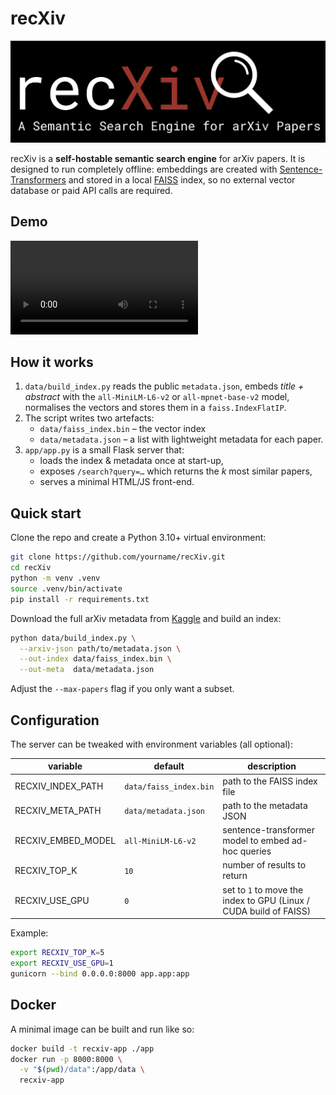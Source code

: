 # recXiv

![recXiv](https://github.com/richardcsuwandi/recXiv/blob/master/recxiv_logo.png)

recXiv is a **self-hostable semantic search engine** for arXiv papers. It is designed to run completely offline: embeddings are created with [Sentence-Transformers](https://www.sbert.net/) and stored in a local [FAISS](https://github.com/facebookresearch/faiss) index, so no external vector database or paid API calls are required.

## Demo

![recXiv Demo](https://github.com/richardcsuwandi/recXiv/blob/master/demo.mov)


## How it works
1. `data/build_index.py` reads the public `metadata.json`, embeds *title + abstract* with the `all-MiniLM-L6-v2` or `all-mpnet-base-v2` model, normalises the vectors and stores them in a `faiss.IndexFlatIP`.
2. The script writes two artefacts:
   * `data/faiss_index.bin` – the vector index
   * `data/metadata.json`  – a list with lightweight metadata for each paper.
3. `app/app.py` is a small Flask server that:
   * loads the index & metadata once at start-up,
   * exposes `/search?query=…` which returns the *k* most similar papers,
   * serves a minimal HTML/JS front-end.

## Quick start

Clone the repo and create a Python 3.10+ virtual environment:

```bash
git clone https://github.com/yourname/recXiv.git
cd recXiv
python -m venv .venv
source .venv/bin/activate
pip install -r requirements.txt
```

Download the full arXiv metadata from [Kaggle](https://www.kaggle.com/datasets/Cornell-University/arxiv) and build an index:

```bash
python data/build_index.py \
  --arxiv-json path/to/metadata.json \
  --out-index data/faiss_index.bin \
  --out-meta  data/metadata.json
```

Adjust the `--max-papers` flag if you only want a subset.

## Configuration

The server can be tweaked with environment variables (all optional):

| variable             | default                     | description                          |
|----------------------|-----------------------------|--------------------------------------|
| RECXIV_INDEX_PATH    | `data/faiss_index.bin`      | path to the FAISS index file         |
| RECXIV_META_PATH     | `data/metadata.json`        | path to the metadata JSON            |
| RECXIV_EMBED_MODEL   | `all-MiniLM-L6-v2`          | sentence-transformer model to embed ad-hoc queries |
| RECXIV_TOP_K         | `10`                        | number of results to return          |
| RECXIV_USE_GPU       | `0`                         | set to `1` to move the index to GPU (Linux / CUDA build of FAISS) |

Example:

```bash
export RECXIV_TOP_K=5
export RECXIV_USE_GPU=1
gunicorn --bind 0.0.0.0:8000 app.app:app
```

## Docker

A minimal image can be built and run like so:

```bash
docker build -t recxiv-app ./app
docker run -p 8000:8000 \
  -v "$(pwd)/data":/app/data \
  recxiv-app
```
